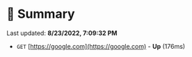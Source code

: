 # 📖 Summary
Last updated: **8/23/2022, 7:09:32 PM**

- `GET` [https://google.com](https://google.com) - **Up** (176ms)
